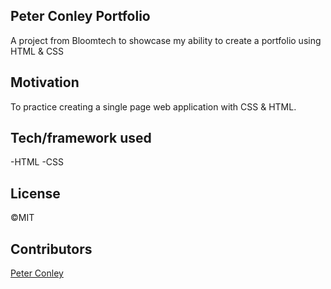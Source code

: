 ## Peter Conley Portfolio

A project from Bloomtech to showcase my ability to create a portfolio using HTML & CSS

## Motivation

To practice creating a single page web application with CSS & HTML.

## Tech/framework used

-HTML
-CSS

## License

©MIT

## Contributors

[Peter Conley](https://github.com/peterdavidconley)



